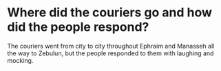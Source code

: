 # Where did the couriers go and how did the people respond?

The couriers went from city to city throughout Ephraim and Manasseh all the way to Zebulun, but the people responded to them with laughing and mocking. 